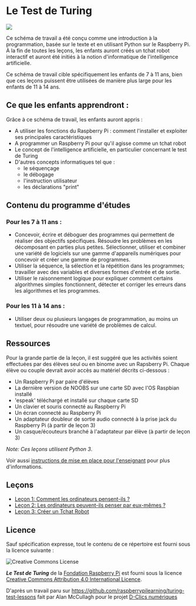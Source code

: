 # Le Test de Turing

![](cover.png)

Ce schéma de travail a été conçu comme une introduction à la programmation, basée sur le texte et en utilisant Python sur le Raspberry Pi. À la fin de toutes les leçons, les enfants auront créés un tchat robot interactif et auront été initiés à la notion d'informatique de l'intelligence artificielle.

Ce schéma de travail cible spécifiquement les enfants de 7 à 11 ans, bien que ces leçons puissent être utilisées de manière plus large pour les enfants de 11 à 14 ans.


## Ce que les enfants apprendront :


Grâce à ce schéma de travail, les enfants auront appris :

- A utiliser les fonctions du Raspberry Pi : comment l'installer et exploiter ses principales caractéristiques
- A programmer un Raspberry Pi pour qu'il agisse comme un tchat robot
- Le concept de l'intelligence artificielle, en particulier concernant le test de Turing
- D'autres concepts informatiques tel que :
	- le séquençage
	- le débogage
	- l'instruction utilisateur
	- les déclarations "print"


## Contenu du programme d'études  

### Pour les 7 à 11 ans :

- Concevoir, écrire et déboguer des programmes qui permettent de réaliser des objectifs spécifiques. Résoudre les problèmes en les décomposant en parties plus petites. Sélectionner, utiliser et combiner une variété de logiciels sur une gamme d'appareils numériques pour concevoir et créer une gamme de programmes.
- Utiliser la séquence, la sélection et la répétition dans les programmes; travailler avec des variables et diverses formes d'entrée et de sortie.
- Utiliser le raisonnement logique pour expliquer comment certains algorithmes simples fonctionnent, détecter et corriger les erreurs dans les algorithmes et les programmes.


### Pour les 11 à 14 ans :

- Utiliser deux ou plusieurs langages de programmation, au moins un textuel, pour résoudre une variété de problèmes de calcul.


## Ressources

Pour la grande partie de la leçon, il est suggéré que les activités soient effectuées par des élèves seul ou en binome avec un Rapsberry Pi. Chaque élève ou couple devrait avoir accès au matériel décrits ci-dessous :

- Un Raspberry Pi par paire d'élèves
- La dernière version de NOOBS sur une carte SD avec l'OS Raspbian installé
- 'espeak' téléchargé et installé sur chaque carte SD
- Un clavier et souris connecté au Raspberry Pi
- Un écran connecté au Raspberry Pi
- Un adaptateur doubleur de sortie audio connecté à la prise jack du Raspberry Pi (à partir de leçon 3)
- Un casque/écouteurs branché à l'adaptateur par élève (à partir de leçon 3)

*Note: Ces leçons utilisent Python 3*.

Voir aussi [instructions de mise en place pour l'enseignant](teacher-instructions.md) pour plus d'informations.

## Leçons

- [Leçon 1: Comment les ordinateurs pensent-ils ?](lesson-1/lesson.md)
- [Leçon 2: Les ordinateurs peuvent-ils penser par eux-mêmes ?](lesson-2/lesson.md)
- [Leçon 3: Créer un Tchat Robot](lesson-3/lesson.md)

## Licence

Sauf spécification expresse, tout le contenu de ce répertoire est fourni sous la licence suivante :

![Creative Commons License](http://i.creativecommons.org/l/by-sa/4.0/88x31.png)

***Le Test de Turing*** de la [Fondation Raspberry Pi](http://www.raspberrypi.org) est fourni sous la licence [Creative Commons Attribution 4.0 International Licence](http://creativecommons.org/licenses/by-sa/4.0/).

D'après un travail paru sur https://github.com/raspberrypilearning/turing-test-lessons fait par Alan McCullagh pour le projet [D-Clics numériques](http://d-clicsnumeriques.org/) 
